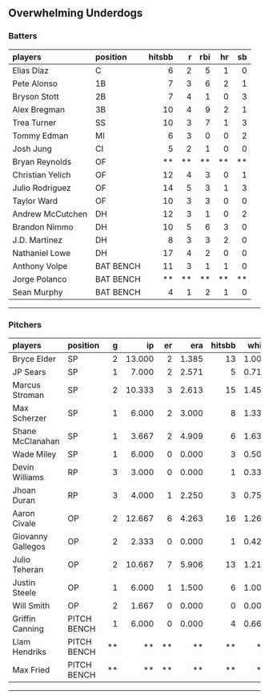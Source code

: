 ## Overwhelming Underdogs

### Batters

 
|players          |position  | hitsbb|  r| rbi| hr| sb| 
|:----------------|:---------|------:|--:|---:|--:|--:| 
|Elias Diaz       |C         |      6|  2|   5|  1|  0| 
|Pete Alonso      |1B        |      7|  3|   6|  2|  1| 
|Bryson Stott     |2B        |      7|  4|   1|  0|  3| 
|Alex Bregman     |3B        |     10|  4|   9|  2|  1| 
|Trea Turner      |SS        |     10|  3|   7|  1|  3| 
|Tommy Edman      |MI        |      6|  3|   0|  0|  2| 
|Josh Jung        |CI        |      5|  2|   1|  0|  0| 
|Bryan Reynolds   |OF        |     **| **|  **| **| **| 
|Christian Yelich |OF        |     12|  4|   3|  0|  1| 
|Julio Rodriguez  |OF        |     14|  5|   3|  1|  3| 
|Taylor Ward      |OF        |     10|  3|   3|  0|  0| 
|Andrew McCutchen |DH        |     12|  3|   1|  0|  2| 
|Brandon Nimmo    |DH        |     10|  5|   6|  3|  0| 
|J.D. Martinez    |DH        |      8|  3|   3|  2|  0| 
|Nathaniel Lowe   |DH        |     17|  4|   2|  0|  0| 
|Anthony Volpe    |BAT BENCH |     11|  3|   1|  1|  0| 
|Jorge Polanco    |BAT BENCH |     **| **|  **| **| **| 
|Sean Murphy      |BAT BENCH |      4|  1|   2|  1|  0| 

* * *

### Pitchers

 
|players           |position    |  g|     ip| er|   era| hitsbb|  whip| so|  w| sv| 
|:-----------------|:-----------|--:|------:|--:|-----:|------:|-----:|--:|--:|--:| 
|Bryce Elder       |SP          |  2| 13.000|  2| 1.385|     13| 1.000| 10|  1|  0| 
|JP Sears          |SP          |  1|  7.000|  2| 2.571|      5| 0.714|  8|  0|  0| 
|Marcus Stroman    |SP          |  2| 10.333|  3| 2.613|     15| 1.452|  7|  1|  0| 
|Max Scherzer      |SP          |  1|  6.000|  2| 3.000|      8| 1.333|  8|  1|  0| 
|Shane McClanahan  |SP          |  1|  3.667|  2| 4.909|      6| 1.636|  3|  0|  0| 
|Wade Miley        |SP          |  1|  6.000|  0| 0.000|      3| 0.500|  3|  1|  0| 
|Devin Williams    |RP          |  3|  3.000|  0| 0.000|      1| 0.333|  1|  1|  2| 
|Jhoan Duran       |RP          |  3|  4.000|  1| 2.250|      3| 0.750|  6|  0|  2| 
|Aaron Civale      |OP          |  2| 12.667|  6| 4.263|     16| 1.263| 11|  0|  0| 
|Giovanny Gallegos |OP          |  2|  2.333|  0| 0.000|      1| 0.429|  1|  0|  0| 
|Julio Teheran     |OP          |  2| 10.667|  7| 5.906|     13| 1.219|  5|  0|  0| 
|Justin Steele     |OP          |  1|  6.000|  1| 1.500|      6| 1.000|  8|  1|  0| 
|Will Smith        |OP          |  2|  1.667|  0| 0.000|      0| 0.000|  2|  0|  1| 
|Griffin Canning   |PITCH BENCH |  1|  6.000|  0| 0.000|      4| 0.667|  7|  1|  0| 
|Liam Hendriks     |PITCH BENCH | **|     **| **|    **|     **|    **| **| **| **| 
|Max Fried         |PITCH BENCH | **|     **| **|    **|     **|    **| **| **| **| 


* * *


